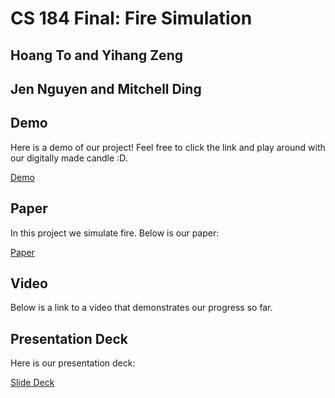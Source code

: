 CS 184 Final: Fire Simulation
=============================

Hoang To and Yihang Zeng
------------------------

Jen Nguyen and Mitchell Ding
----------------------------

  
  

Demo
----

Here is a demo of our project! Feel free to click the link and play around with our digitally made candle :D.  
  
[Demo](https://hoangcto.github.io/cs184-firesimulation/fire_sim/index.html)

Paper
-----

In this project we simulate fire. Below is our paper:  
  
[Paper](pdf/CS284_184_Final.pdf)

Video
-----

Below is a link to a video that demonstrates our progress so far.  
  
  
  
  
  

Presentation Deck
-----------------

Here is our presentation deck:  
  
[Slide Deck](https://docs.google.com/presentation/d/1gdvBUiDHoWanU2og40fKRq0lwRBORFn2DTlVulZV_Ug/edit?usp=sharing)
